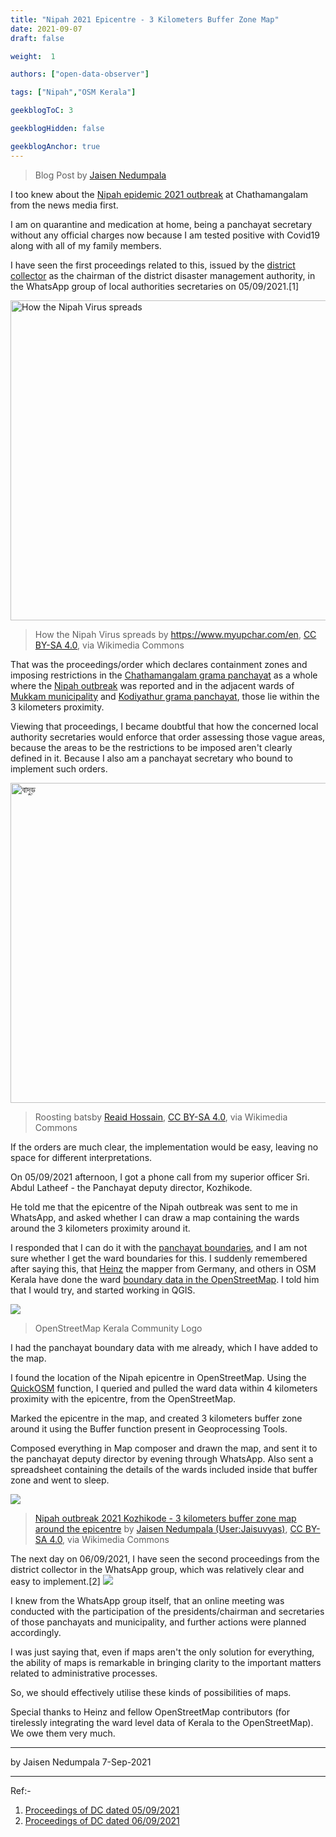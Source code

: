 ```yaml
---
title: "Nipah 2021 Epicentre - 3 Kilometers Buffer Zone Map"
date: 2021-09-07
draft: false

weight:  1

authors: ["open-data-observer"]

tags: ["Nipah","OSM Kerala"]

geekblogToC: 3

geekblogHidden: false

geekblogAnchor: true
---
```

> Blog Post by [Jaisen Nedumpala](https://wiki.openstreetmap.org/wiki/User:Jaisuvyas)

I too knew about the [Nipah epidemic 2021 outbreak](https://en.wikipedia.org/wiki/2021_Nipah_virus_outbreak_in_Kerala) at Chathamangalam from the news media first.

I am on quarantine and medication at home, being a panchayat secretary without any official charges now because I am tested positive with Covid19 along with all of my family members.

I have seen the first proceedings related to this, issued by the [district collector](https://kozhikode.nic.in/collectorate/) as the chairman of the district disaster management authority, in the WhatsApp group of local authorities secretaries on 05/09/2021.[1]

<a title="https://www.myupchar.com/en, CC BY-SA 4.0 &lt;https://creativecommons.org/licenses/by-sa/4.0&gt;, via Wikimedia Commons" href="https://commons.wikimedia.org/wiki/File:How_the_Nipah_Virus_spreads.png"><img width="512" alt="How the Nipah Virus spreads" src="https://upload.wikimedia.org/wikipedia/commons/thumb/7/72/How_the_Nipah_Virus_spreads.png/512px-How_the_Nipah_Virus_spreads.png"></a>
>How the Nipah Virus spreads by <a href="https://commons.wikimedia.org/wiki/File:How_the_Nipah_Virus_spreads.png">https://www.myupchar.com/en</a>, <a href="https://creativecommons.org/licenses/by-sa/4.0">CC BY-SA 4.0</a>, via Wikimedia Commons

That was the proceedings/order which declares containment zones and imposing restrictions in the [Chathamangalam grama panchayat](https://en.wikipedia.org/wiki/Chathamangalam) as a whole where the [Nipah outbreak](https://en.wikipedia.org/wiki/Nipah_virus_infection) was reported and in the adjacent wards of [Mukkam municipality](https://en.wikipedia.org/wiki/Mukkam) and [Kodiyathur grama panchayat](https://en.wikipedia.org/wiki/Kodiyathur), those lie within the 3 kilometers proximity.

Viewing that proceedings, I became doubtful that how the concerned local authority secretaries would enforce that order assessing those vague areas, because the areas to be the restrictions to be imposed aren't clearly defined in it. Because I also am a panchayat secretary who bound to implement such orders.

<a title="Reaid Hossain, CC BY-SA 4.0 &lt;https://creativecommons.org/licenses/by-sa/4.0&gt;, via Wikimedia Commons" href="https://commons.wikimedia.org/wiki/File:%E0%A6%AC%E0%A6%BE%E0%A6%A6%E0%A7%81%E0%A6%A1%E0%A6%BC.jpg"><img width="512" alt="বাদুড়" src="https://upload.wikimedia.org/wikipedia/commons/thumb/3/3d/%E0%A6%AC%E0%A6%BE%E0%A6%A6%E0%A7%81%E0%A6%A1%E0%A6%BC.jpg/512px-%E0%A6%AC%E0%A6%BE%E0%A6%A6%E0%A7%81%E0%A6%A1%E0%A6%BC.jpg"></a>
>Roosting batsby <a href="https://commons.wikimedia.org/wiki/File:%E0%A6%AC%E0%A6%BE%E0%A6%A6%E0%A7%81%E0%A6%A1%E0%A6%BC.jpg">Reaid Hossain</a>, <a href="https://creativecommons.org/licenses/by-sa/4.0">CC BY-SA 4.0</a>, via Wikimedia Commons


If the orders are much clear, the implementation would be easy, leaving no space for different interpretations. 

On 05/09/2021 afternoon, I got a phone call from my superior officer Sri. Abdul Latheef - the Panchayat deputy director, Kozhikode. 


He told me that the epicentre of the Nipah outbreak was sent to me in WhatsApp, and asked whether I can draw a map containing the wards around the 3 kilometers proximity around it.

I responded that I can do it with the [panchayat boundaries](https://opendatakerala.org/post/2020/10/31/lsg-kerala-map-data-release/), and I am not sure whether I get the ward boundaries for this. I suddenly remembered after saying this, that [Heinz](https://www.openstreetmap.org/user/Heinz_V) the mapper from Germany, and others in OSM Kerala have done the ward [boundary data in the OpenStreetMap](https://www.thehindu.com/news/national/kerala/collaborative-mapping-of-local-body-wards-of-kerala-under-way/article34695550.ece). I told him that I would try, and started working in QGIS.

![](https://i.imgur.com/j5SINkZ.png)
> OpenStreetMap Kerala Community Logo 

I had the panchayat boundary data with me already, which I have added to the map.

I found the location of the Nipah epicentre in OpenStreetMap. Using the [QuickOSM](https://plugins.qgis.org/plugins/QuickOSM/) function, I queried and pulled the ward data within 4 kilometers proximity with the epicentre, from the OpenStreetMap.

Marked the epicentre in the map, and created 3 kilometers buffer zone around it using the Buffer function present in Geoprocessing Tools.
 
Composed everything in Map composer and drawn the map, and sent it to the panchayat deputy director by evening through WhatsApp. Also sent a spreadsheet containing the details of the wards included inside that buffer zone and went to sleep.

![](https://i.imgur.com/XlZ2KuS.jpg)
>[Nipah outbreak 2021 Kozhikode - 3 kilometers buffer zone map around the epicentre](https://commons.wikimedia.org/wiki/File:Nipah_outbreak_2021_Kozhikode_-_3_kilometers_buffer_zone_map_around_the_epicentre.pdf) by <a href="https://commons.wikimedia.org/wiki/User:Jaisuvyas">Jaisen Nedumpala (User:Jaisuvyas)</a>, <a href="https://creativecommons.org/licenses/by-sa/4.0">CC BY-SA 4.0</a>, via Wikimedia Commons

The next day on 06/09/2021, I have seen the second proceedings from the district collector in the WhatsApp group, which was relatively clear and easy to implement.[2]
![](https://i.imgur.com/LmjFQ3k.png)

I knew from the WhatsApp group itself, that an online meeting was conducted with the participation of the presidents/chairman and secretaries of those panchayats and municipality, and further actions were planned accordingly.

I was just saying that, even if maps aren't the only solution for everything, the ability of maps is remarkable in bringing clarity to the important matters related to administrative processes.

So, we should effectively utilise these kinds of possibilities of maps.

Special thanks to Heinz and fellow OpenStreetMap contributors (for tirelessly integrating the ward level data of Kerala to the OpenStreetMap). We owe them very much.

---
by Jaisen Nedumpala
7-Sep-2021

---
Ref:-
1. [Proceedings of DC dated 05/09/2021](https://archive.org/details/nipha-kozhikkode-dc-05-sep-2021) 
2. [Proceedings of DC dated 06/09/2021](https://archive.org/details/nipha-kozhikkode-dc-06-sep-2021)